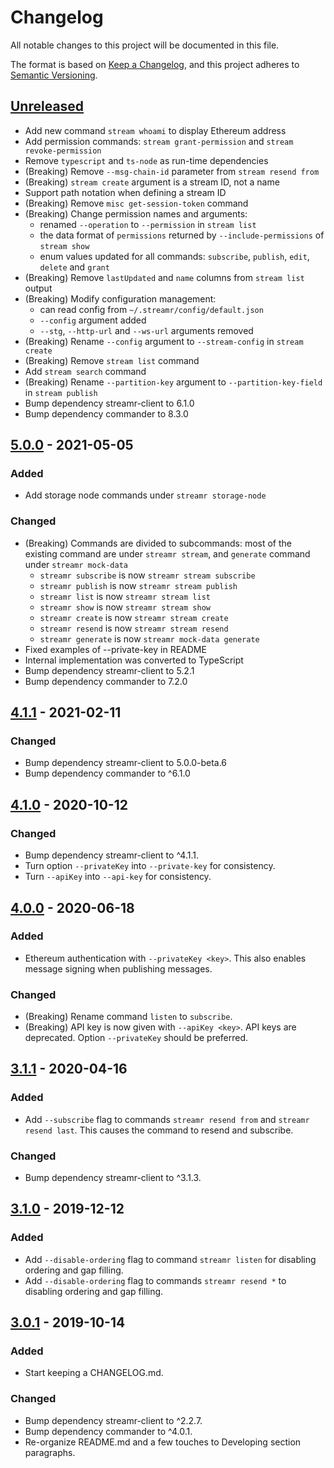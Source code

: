 # Changelog
All notable changes to this project will be documented in this file.

The format is based on [Keep a Changelog](https://keepachangelog.com/en/1.0.0/),
and this project adheres to [Semantic Versioning](https://semver.org/spec/v2.0.0.html).

## [Unreleased]
- Add new command `stream whoami` to display Ethereum address
- Add permission commands: `stream grant-permission` and `stream revoke-permission`
- Remove `typescript` and `ts-node` as run-time dependencies
- (Breaking) Remove `--msg-chain-id` parameter from `stream resend from`
- (Breaking) `stream create` argument is a stream ID, not a name
- Support path notation when defining a stream ID
- (Breaking) Remove `misc get-session-token` command
- (Breaking) Change permission names and arguments:
  - renamed `--operation` to `--permission` in `stream list`
  - the data format of `permissions` returned by `--include-permissions` of `stream show` 
  - enum values updated for all commands: `subscribe`, `publish`, `edit`, `delete` and `grant`
- (Breaking) Remove `lastUpdated` and `name` columns from `stream list` output
- (Breaking) Modify configuration management:
  - can read config from `~/.streamr/config/default.json`
  - `--config` argument added
  - `--stg`, `--http-url` and `--ws-url` arguments removed
- (Breaking) Rename `--config` argument to `--stream-config` in `stream create`
- (Breaking) Remove `stream list` command
- Add `stream search` command
- (Breaking) Rename `--partition-key` argument to `--partition-key-field` in `stream publish`
- Bump dependency streamr-client to 6.1.0
- Bump dependency commander to 8.3.0

## [5.0.0] - 2021-05-05
### Added
- Add storage node commands under `streamr storage-node`

### Changed
- (Breaking) Commands are divided to subcommands: most of the existing command are under `streamr stream`, and `generate` command under `streamr mock-data`
  - `streamr subscribe` is now `streamr stream subscribe`
  - `streamr publish` is now `streamr stream publish`
  - `streamr list` is now `streamr stream list`
  - `streamr show` is now `streamr stream show`
  - `streamr create` is now `streamr stream create`
  - `streamr resend` is now `streamr stream resend`
  - `streamr generate` is now `streamr mock-data generate`
- Fixed examples of --private-key in README
- Internal implementation was converted to TypeScript
- Bump dependency streamr-client to 5.2.1
- Bump dependency commander to 7.2.0

## [4.1.1] - 2021-02-11
### Changed
- Bump dependency streamr-client to 5.0.0-beta.6
- Bump dependency commander to ^6.1.0

## [4.1.0] - 2020-10-12
### Changed
- Bump dependency streamr-client to ^4.1.1.
- Turn option `--privateKey` into `--private-key` for consistency.
- Turn `--apiKey` into `--api-key` for consistency.

## [4.0.0] - 2020-06-18
### Added
- Ethereum authentication with `--privateKey <key>`. This also enables message signing when publishing messages.

### Changed
- (Breaking) Rename command `listen` to `subscribe`.
- (Breaking) API key is now given with `--apiKey <key>`. API keys are deprecated. Option `--privateKey` should be preferred.

## [3.1.1] - 2020-04-16
### Added
- Add `--subscribe` flag to commands `streamr resend from` and `streamr resend last`. This causes the command to resend and subscribe. 

### Changed
- Bump dependency streamr-client to ^3.1.3.

## [3.1.0] - 2019-12-12
### Added
- Add `--disable-ordering` flag to command `streamr listen` for disabling
ordering and gap filling.
- Add `--disable-ordering` flag to commands `streamr resend *` to disabling
ordering and gap filling.

## [3.0.1] - 2019-10-14
### Added
- Start keeping a CHANGELOG.md.

### Changed
- Bump dependency streamr-client to ^2.2.7.
- Bump dependency commander to ^4.0.1.
- Re-organize README.md and a few touches to Developing section paragraphs.

[Unreleased]: https://github.com/streamr-dev/cli-tools/compare/v5.0.0...HEAD
[5.0.0]: https://github.com/streamr-dev/cli-tools/compare/v4.1.1...v5.0.0
[4.1.1]: https://github.com/streamr-dev/cli-tools/compare/v4.1.0...v4.1.1
[4.1.0]: https://github.com/streamr-dev/cli-tools/compare/v4.0.0...v4.1.0
[4.0.0]: https://github.com/streamr-dev/cli-tools/compare/v3.1.1...v4.0.0
[3.1.1]: https://github.com/streamr-dev/cli-tools/compare/v3.1.0...v3.1.1
[3.1.0]: https://github.com/streamr-dev/cli-tools/compare/v3.0.1...v3.1.0
[3.0.1]: https://github.com/streamr-dev/cli-tools/compare/v3.0.0...v3.0.1
